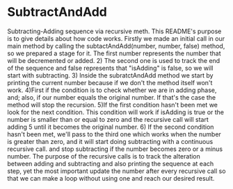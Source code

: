 # SubtractAndAdd
Subtracting-Adding sequence via recursive meth.
This README's purpose is to give details about how code works.
Firstly we made an initial call in our main method by calling the subtactAndAdd(number, number, false) method, so we prepared a stage for it. The first number represents the number that will be decremented or added.
2) The second one is used to track the end of the sequence and false represents that "isAdding" is false, so we will start with subtracting.
3) Inside the subratctAndAdd method we start by printing the current number because if we don't the method itself won't work.
4)First if the condition is to check whether we are in adding phase, and; also, if our number equals the original number. If that's the case the method will stop the recursion.
5)If the first condition hasn't been met we look for the next condition. This condition will work if isAdding is true or the number is smaller than or equal to zero and the recursive call will 
start adding 5 until it becomes the original number.
6) If the second condition hasn't been met, we'll pass to the third one which works when the number is greater than zero, and it will start doing subtracting with a continuous recursive call.
and stop subtracting if the number becomes zero or a minus number.
The purpose of the recursive calls is to track the alteration between adding and subtracting and also printing the sequence at each step, yet the most important update the number after 
every recursive call so that we can make a loop without using one and reach our desired result.
